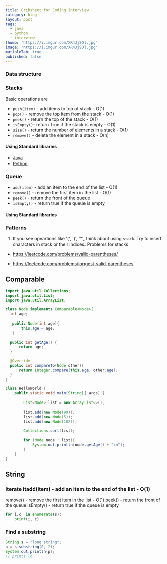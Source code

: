 ```yaml
---
title: Cribsheet for Coding Interview
category: blog
layout: post
tags:
  - java
  - python
  - interview
thumb: 'https://i.imgur.com/XR4JjSOl.jpg'
image: 'https://i.imgur.com/XR4JjSOl.jpg'
mutipleTab: true
published: false
---
```


### Data structure
### Stacks

Basic operations are

* `push(item)` - add items to top of stack - O(1)
* `pop()` - remove the top item from the stack - O(1)
* `peek()` - return the top of the stack - O(1)
* `isEmpty()`- return True if the stack is empty - O(1) 
* `size()` - return the number of elements in a stack - O(1)
* `remove()` - delete the element in a stack - O(n)

#### Using Standard libraries 

<div class="tab-container">
  <ul>
    <li class="tab Java1"><a href="#Java1">Java</a></li>
    <li class="tab Python1"><a href="#Python1">Python</a></li>
  </ul>

   <div class="codeSample Java1" id="Java1">
<script src="https://gist.github.com/tushar-sharma/34b1612faf0771608b476b205d2e35a2.js?file=Stack.java"></script>
   </div>

   <div class="codeSample Python1" id="Python1">
<script src="https://gist.github.com/tushar-sharma/34b1612faf0771608b476b205d2e35a2.js?file=stack.py"></script>    </div>

</div>

### Queue

* `add(item)` - add an item to the end of the list - O(1)
* `remove()` - remove the first item in the list - O(1)
* `peek()` - return the front of the queue
* `isEmpty()` - return true if the queue is empty

#### Using Standard libraries 


### Patterns

1. If you see opeartions like '(', ')', '*', think about using `stack`. Try to insert characters in stack or their indices. Problems for stacks

* https://leetcode.com/problems/valid-parentheses/

* https://leetcode.com/problems/longest-valid-parentheses

## Comparable

```java
import java.util.Collections;
import java.util.List;
import java.util.ArrayList;

class Node implements Comparable<Node>{
  int age;
  
   public Node(int age){
       this.age = age;
   }
  
  public int getAge() {
      return age;
  }
  
  @Override
  public int compareTo(Node other){
      return Integer.compare(this.age, other.age);
  }
}

class HelloWorld {
    public static void main(String[] args) {
    
        List<Node> list = new ArrayList<>();
        
        list.add(new Node(99));
        list.add(new Node(5));
        list.add(new Node(102));
        
        Collections.sort(list);
        
        for (Node node : list){
            System.out.println(node.getAge() + "\n");
        }
    }
}
```

## String

### Iterate itadd(item) - add an item to the end of the list - O(1)
remove() - remove the first item in the list - O(1)
peek() - return the front of the queue
isEmpty() - return true if the queue is empty

```python
for i,c  in enumerate(s):
    print(i, c)
```

### Find a substring

```java
String s = "long string";
p = s.substring(0, 2);
System.out.println(p); 
// prints lo
```
